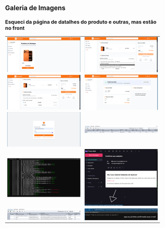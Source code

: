 ## Galeria de Imagens
### Esqueci da página de datalhes do produto e outras, mas estão no front
<table>
  <tr>
    <td><img src="imagens/1.png" width="400"/></td>
    <td><img src="imagens/2.png" width="400"/></td>
  </tr>
  <tr>
    <td><img src="imagens/3.png" width="400"/></td>
    <td><img src="imagens/4.png" width="400"/></td>
  </tr>
  <tr>
    <td><img src="imagens/5.png" width="400"/></td>
    <td><img src="imagens/6.png" width="400"/></td>
  </tr>
  <tr>
    <td><img src="imagens/7.png" width="400"/></td>
    <td><img src="imagens/8.png" width="400"/></td>
  </tr>
  <tr>
    <td><img src="imagens/9.png" width="400"/></td>
    <td><img src="imagens/10.png" width="400"/></td>
  </tr>
</table>
